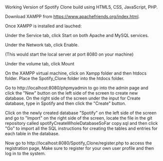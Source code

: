 Working Version of Spotify Clone build using HTML5, CSS, JavaScript, PHP.

Download XAMPP from https://www.apachefriends.org/index.html.

Once XAMPP is installed and lauched:

Under the Service tab, click Start on both Apache and MySQL services.

Under the Network tab, click Enable.

(This would start the local server at port 8080 on your machine)

Under the volume tab, click Mount

On the XAMPP virtual machine, click on Xampp folder and then htdocs folder. Place the Spotify_Clone folder into the htdocs folder.

Go to http://localhost:8080/phpmyadmin to go into the admin page and click the "New" button on the left side of the screen to create new database. On the right side of the screen under the input for Create database, type in Spotify and then click the "Create" button.

Click on the newly created database "Spotify" on the left side of the screen and go to "Import" on the right side of the screen, locate the file in the git repository called spotifyCreateWholeDatabaseSoFar copy.sql and then click "Go" to import all the SQL instructions for creating the tables and entries for each table in the database.

Now go to http://localhost:8080/Spotify_Clone/register.php to access the registration page, Make sure to register for your own user profile and then log in to the system.

